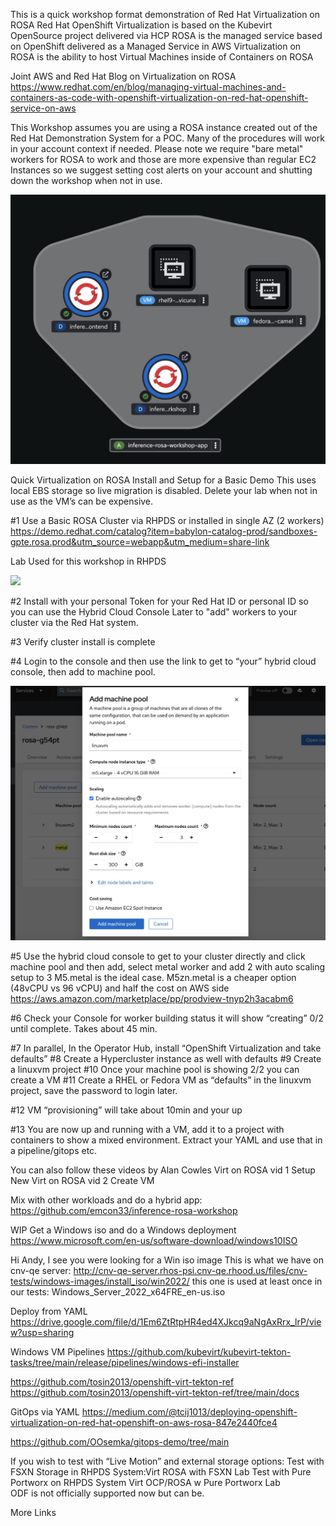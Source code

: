 This is a quick workshop format demonstration of Red Hat Virtualization on ROSA
Red Hat OpenShift Virtualization is based on the Kubevirt OpenSource project delivered via HCP
ROSA is the managed service based on OpenShift delivered as a Managed Service in AWS
Virtualization on ROSA is the ability to host Virtual Machines inside of Containers on ROSA

Joint AWS and Red Hat Blog on Virtualization on ROSA
https://www.redhat.com/en/blog/managing-virtual-machines-and-containers-as-code-with-openshift-virtualization-on-red-hat-openshift-service-on-aws

This Workshop assumes you are using a ROSA instance created out of the Red Hat Demonstration System for a POC. 
Many of the procedures will work in your account context if needed. Please note we require "bare metal" workers for ROSA to work and those are more expensive than regular EC2 Instances so we suggest setting cost alerts on your account and shutting down the workshop when not in use. 

<p align="left">
  <a href="#"><img src="./3_tier_app.jpg" width="600"></a> <br />
  <em> 
  </em>
</p>

Quick Virtualization on ROSA Install and Setup for a Basic Demo
This uses local EBS storage so live migration is disabled. Delete your lab when not in use as the VM’s can be expensive. 

#1 Use a Basic ROSA Cluster via RHPDS or installed in single AZ (2 workers) 
https://demo.redhat.com/catalog?item=babylon-catalog-prod/sandboxes-gpte.rosa.prod&utm_source=webapp&utm_medium=share-link


Lab Used for this workshop in RHPDS 
<p align="left">
  <a href="#"><img src="./architecture.jpg" width="600"></a> <br />
  <em> 
  </em>
</p>

#2 Install with your personal Token for your Red Hat ID or personal ID so you can use the Hybrid Cloud Console Later to "add" workers to your cluster via the Red Hat system. 

#3 Verify cluster install is complete 

#4 Login to the console and then use the link to get to “your” hybrid cloud console, then add to machine pool.  

<p align="left">
  <a href="#"><img src="./machinepool.jpg" width="600"></a> <br />
  <em> 
  </em>
</p>


#5 Use the hybrid cloud console to get to your cluster directly and click machine pool and then add, select metal worker and add 2 with auto scaling setup to 3
M5.metal is the ideal case. 
M5zn.metal is a cheaper option (48vCPU vs 96 vCPU) and half the cost on AWS side
https://aws.amazon.com/marketplace/pp/prodview-tnyp2h3acabm6


#6  Check your Console for worker building status it will show “creating”  0/2 until complete. Takes about 45 min. 


#7 In parallel,  In the Operator Hub, install “OpenShift Virtualization and take defaults”
#8 Create a Hypercluster instance as well with defaults
#9 Create a linuxvm project
#10 Once your machine pool is showing 2/2 you can create a VM
#11 Create a RHEL or Fedora VM as “defaults” in the linuxvm project, save the password to login later. 

#12 VM “provisioning” will take about 10min and your up


#13 You are now up and running with a VM, add it to a project with containers to show a mixed environment. Extract your YAML and use that in a pipeline/gitops etc. 


You can also follow these videos by Alan Cowles
Virt on ROSA vid 1 Setup New
Virt on ROSA vid 2 Create VM 

Mix with other workloads and do a hybrid app: 
https://github.com/emcon33/inference-rosa-workshop




WIP
Get a Windows iso and do a Windows deployment 
https://www.microsoft.com/en-us/software-download/windows10ISO

Hi Andy, I see you were looking for a Win iso image
This is what we have on cnv-qe server:
http://cnv-qe-server.rhos-psi.cnv-qe.rhood.us/files/cnv-tests/windows-images/install_iso/win2022/
this one is used at least once in our tests: Windows_Server_2022_x64FRE_en-us.iso


Deploy from YAML <WIP>
https://drive.google.com/file/d/1Em6ZtRtpHR4ed4XJkcq9aNgAxRrx_lrP/view?usp=sharing

Windows VM Pipelines
https://github.com/kubevirt/kubevirt-tekton-tasks/tree/main/release/pipelines/windows-efi-installer

https://github.com/tosin2013/openshift-virt-tekton-ref
https://github.com/tosin2013/openshift-virt-tekton-ref/tree/main/docs


GitOps via YAML
https://medium.com/@tcij1013/deploying-openshift-virtualization-on-red-hat-openshift-on-aws-rosa-847e2440fce4

https://github.com/OOsemka/gitops-demo/tree/main


If you wish to test with “Live Motion” and external storage options: 
Test with FSXN Storage in RHPDS System:Virt ROSA with FSXN Lab
Test with Pure Portworx on RHPDS System Virt OCP/ROSA w Pure Portworx Lab   
ODF is not officially supported now but can be. 

More Links
